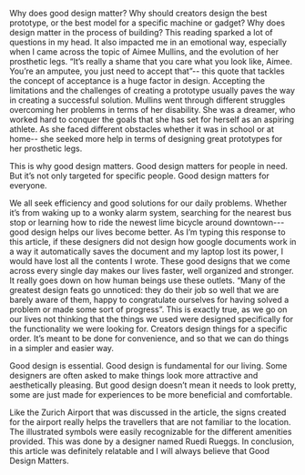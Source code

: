 Why does good design matter? Why should creators design the best prototype, or the best model for a specific machine or gadget? Why does design matter in the process of building? This reading sparked a lot of questions in my head. It also impacted me in an emotional way, especially when I came across the topic of Aimee Mullins, and the evolution of her prosthetic legs. “It’s really a shame that you care what you look like, Aimee. You’re an amputee, you just need to accept that”-- this quote that tackles the concept of acceptance is a huge factor in design. Accepting the limitations and the challenges of creating a prototype usually paves the way in creating a successful solution. Mullins went through different struggles overcoming her problems in terms of her disability. She was a dreamer, who worked hard to conquer the goals that she has set for herself as an aspiring athlete. As she faced different obstacles whether it was in school or at home-- she seeked more help in terms of designing great prototypes for her prosthetic legs.

This is why good design matters. Good design matters for people in need. But it’s not only targeted for specific people. Good design matters for everyone.

We all seek efficiency and good solutions for our daily problems. Whether it’s from waking up to a wonky alarm system, searching for the nearest bus stop or learning how to ride the newest lime bicycle around downtown--- good design helps our lives become better. As I’m typing this response to this article, if these designers did not design how google documents work in a way it automatically saves the document and my laptop lost its power, I would have lost all the contents I wrote. These good designs that we come across every single day makes our lives faster, well organized and stronger. It really goes down on how human beings use these outlets.
“Many of the greatest design feats go unnoticed: they do their job so well that we are barely aware of them, happy to congratulate ourselves for having solved a problem or made some sort of progress”. This is exactly true, as we go on our lives not thinking that the things we used were designed specifically for the functionality we were looking for. Creators design things for a specific order. It’s meant to be done for convenience, and so that we can do things in a simpler and easier way.

Good design is essential. Good design is fundamental for our living. Some designers are often asked to make things look more attractive and aesthetically pleasing. But good design doesn’t mean it needs to look pretty, some are just made for experiences to be more beneficial and comfortable.

Like the Zurich Airport that was discussed in the article, the signs created for the airport really helps the travellers that are not familiar to the location. The illustrated symbols were easily recognizable for the different amenities provided. This was done by a designer named Ruedi Rueggs. 
In conclusion, this article was definitely relatable and I will always believe that Good Design Matters.
